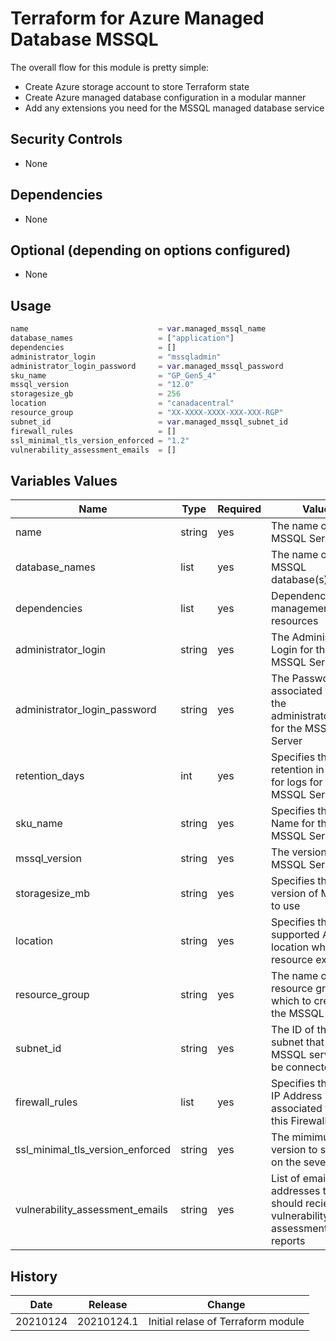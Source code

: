 # Terraform for Azure Managed Database MSSQL

The overall flow for this module is pretty simple:

* Create Azure storage account to store Terraform state
* Create Azure managed database configuration in a modular manner
* Add any extensions you need for the MSSQL managed database service

## Security Controls

* None

## Dependencies

* None

## Optional (depending on options configured)

* None

## Usage

```terraform
name                             = var.managed_mssql_name
database_names                   = ["application"]
dependencies                     = []
administrator_login              = "mssqladmin"
administrator_login_password     = var.managed_mssql_password
sku_name                         = "GP_Gen5_4"
mssql_version                    = "12.0"
storagesize_gb                   = 256
location                         = "canadacentral"
resource_group                   = "XX-XXXX-XXXX-XXX-XXX-RGP"
subnet_id                        = var.managed_mssql_subnet_id
firewall_rules                   = []
ssl_minimal_tls_version_enforced = "1.2"
vulnerability_assessment_emails  = []
```

## Variables Values

| Name                             | Type   | Required | Value                                                                            |
|----------------------------------|--------|----------|----------------------------------------------------------------------------------|
| name                             | string | yes      | The name of the MSSQL Server                                                     |
| database_names                   | list   | yes      | The name of the MSSQL database(s)                                                |
| dependencies                     | list   | yes      | Dependency management of resources                                               |
| administrator_login              | string | yes      | The Administrator Login for the MSSQL Server                                     |
| administrator_login_password     | string | yes      | The Password associated with the administrator_login for the MSSQL Server        |
| retention_days                   | int    | yes      | Specifies the retention in days for logs for this MSSQL Server                   |
| sku_name                         | string | yes      | Specifies the SKU Name for this MSSQL Server                                     |
| mssql_version                    | string | yes      | The version of the MSSQL Server                                                  |
| storagesize_mb                   | string | yes      | Specifies the version of MSSQL to use                                            |
| location                         | string | yes      | Specifies the supported Azure location where the resource exists                 |
| resource_group                   | string | yes      | The name of the resource group in which to create the MSSQL Server               |
| subnet_id                        | string | yes      | The ID of the subnet that the MSSQL server will be connected to                  |
| firewall_rules                   | list   | yes      | Specifies the Start IP Address associated with this Firewall Rule                |
| ssl_minimal_tls_version_enforced | string | yes      | The mimimun TLS version to support on the sever                                  |
| vulnerability_assessment_emails  | string | yes      | List of email addresses that should recieve the vulnerability assessment reports |

## History

| Date     | Release    | Change                                     |
|----------|------------|--------------------------------------------|
| 20210124 | 20210124.1 | Initial relase of Terraform module         |
